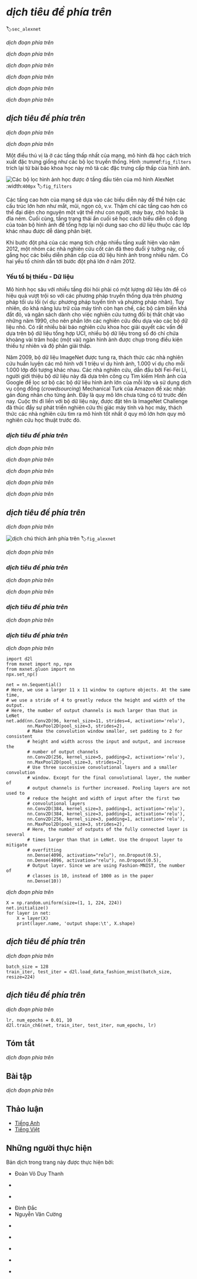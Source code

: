 <!-- ===================== Bắt đầu dịch Phần 1 ==================== -->
<!-- ========================================= REVISE PHẦN 1 - BẮT ĐẦU =================================== -->

<!--
# Deep Convolutional Neural Networks (AlexNet)
-->

# *dịch tiêu đề phía trên*
:label:`sec_alexnet`


<!--
Although convolutional neural networks were well known in the computer vision and machine learning communities following the introduction of LeNet, they did not immediately dominate the field.
Although LeNet achieved good results on early small datasets, the performance and feasability of training convolutional networks on larger, more realistic datasets had yet to be established.
In fact, for much of the intervening time between the early 1990s and the watershed results of 2012, neural networks were often surpassed by other machine learning methods, such as support vector machines.
-->

*dịch đoạn phía trên*


<!--
For computer vision, this comparison is perhaps not fair.
That is although the inputs to convolutional networks consist of raw or lightly-processed (e.g., by centering) pixel values, practitioners would never feed raw pixels into traditional models.
Instead, typical computer vision pipelines consisted of manually engineering feature extraction pipelines.
Rather than *learn the features*, the features were *crafted*.
Most of the progress came from having more clever ideas for features, and the learning algorithm was often relegated to an afterthought.
-->

*dịch đoạn phía trên*

<!--
Although some neural network accelerators were available in the 1990s, they were not yet sufficiently powerful to make deep multichannel, 
multilayer convolutional neural networks with a large number of parameters.
Moreover, datasets were still relatively small.
Added to these obstacles, key tricks for training neural networks including parameter initialization heuristics, clever variants of stochastic gradient descent,
non-squashing activation functions, and effective regularization techniques were still missing.
-->

*dịch đoạn phía trên*

<!--
Thus, rather than training *end-to-end* (pixel to classification) systems, classical pipelines looked more like this:
-->

*dịch đoạn phía trên*

<!-- ===================== Kết thúc dịch Phần 1 ===================== -->

<!-- ===================== Bắt đầu dịch Phần 2 ===================== -->

<!--
1. Obtain an interesting dataset. In early days, these datasets required expensive sensors (at the time, 1 megapixel images were state of the art).
2. Preprocess the dataset with hand-crafted features based on some knowledge of optics, geometry, other analytic tools, 
and occasionally on the serendipitous discoveries of lucky graduate students.
3. Feed the data through a standard set of feature extractors such as [SIFT](https://en.wikipedia.org/wiki/Scale-invariant_feature_transform), the Scale-Invariant Feature Transform, 
or [SURF](https://en.wikipedia.org/wiki/Speeded_up_robust_features), the Speeded-Up Robust Features, or any number of other hand-tuned pipelines.
4. Dump the resulting representations into your favorite classifier, likely a linear model or kernel method, to learn a classifier.
-->

*dịch đoạn phía trên*

<!--
If you spoke to machine learning researchers, they believed that machine learning was both important and beautiful.
Elegant theories proved the properties of various classifiers.
The field of machine learning was thriving, rigorous and eminently useful.
However, if you spoke to a computer vision researcher, you’d hear a very different story.
The dirty truth of image recognition, they’d tell you, is that features, not learning algorithms, drove progress.
Computer vision researchers justifiably believed that a slightly bigger or cleaner dataset
or a slightly improved feature-extraction pipeline mattered far more to the final accuracy than any learning algorithm.
-->

*dịch đoạn phía trên*

<!-- ========================================= REVISE PHẦN 1 - KẾT THÚC ===================================-->

<!-- ========================================= REVISE PHẦN 2 - BẮT ĐẦU ===================================-->

<!--
## Learning Feature Representation
-->

## *dịch tiêu đề phía trên*

<!--
Another way to cast the state of affairs is that the most important part of the pipeline was the representation.
And up until 2012 the representation was calculated mechanically.
In fact, engineering a new set of feature functions, improving results, and writing up the method was a prominent genre of paper.
[SIFT](https://en.wikipedia.org/wiki/Scale-invariant_feature_transform),
[SURF](https://en.wikipedia.org/wiki/Speeded_up_robust_features),
[HOG](https://en.wikipedia.org/wiki/Histogram_of_oriented_gradients),
[Bags of visual words](https://en.wikipedia.org/wiki/Bag-of-words_model_in_computer_vision)
and similar feature extractors ruled the roost.
-->

*dịch đoạn phía trên*

<!--
Another group of researchers, including Yann LeCun, Geoff Hinton, Yoshua Bengio,
Andrew Ng, Shun-ichi Amari, and Juergen Schmidhuber, had different plans.
They believed that features themselves ought to be learned.
Moreover, they believed that to be reasonably complex, the features ought to be hierarchically composed with multiple jointly learned layers, each with learnable parameters.
In the case of an image, the lowest layers might come to detect edges, colors, and textures.
Indeed, :cite:`Krizhevsky.Sutskever.Hinton.2012` proposed a new variant of a convolutional neural network which achieved excellent performance in the ImageNet challenge.
-->

*dịch đoạn phía trên*

<!-- ===================== Kết thúc dịch Phần 2 ===================== -->

<!-- ===================== Bắt đầu dịch Phần 3 ===================== -->

<!--
Interestingly in the lowest layers of the network, the model learned feature extractors that resembled some traditional filters.
:numref:`fig_filters` is reproduced from this paper and describes lower-level image descriptors.
-->

Một điều thú vị là ở các tầng thấp nhất của mạng, mô hình đã học cách trích xuất đặc trưng giống như các bộ lọc truyền thống. 
Hình :numref:`fig_filters` trích lại từ bài báo khoa học này mô tả các đặc trưng cấp thấp của hình ảnh.

<!--
![Image filters learned by the first layer of AlexNet](../img/filters.png)
-->

![Các bộ lọc hình ảnh học được ở tầng đầu tiên của mô hình AlexNet](../img/filters.png)
:width:`400px`
:label:`fig_filters`

<!--
Higher layers in the network might build upon these representations to represent larger structures, like eyes, noses, blades of grass, etc.
Even higher layers might represent whole objects like people, airplanes, dogs, or frisbees.
Ultimately, the final hidden state learns a compact representation of the image that summarizes its contents such that data belonging to different categories be separated easily.
-->

Các tầng cao hơn của mạng sẽ dựa vào các biểu diễn này để thể hiện các cấu trúc lớn hơn như mắt, mũi, ngọn cỏ, v.v. 
Thậm chí các tầng cao hơn có thể đại diện cho nguyên một vật thể như con người, máy bay, chó hoặc là đĩa ném. 
Cuối cùng, tầng trạng thái ẩn cuối sẽ học cách biểu diễn cô đọng của toàn bộ hình ảnh để tổng hợp lại nội dung sao cho dữ liệu thuộc các lớp khác nhau được dễ dàng phân biệt.


<!--
While the ultimate breakthrough for many-layered convolutional networks came in 2012, 
a core group of researchers had dedicated themselves to this idea, attempting to learn hierarchical representations of visual data for many years.
The ultimate breakthrough in 2012 can be attributed to two key factors.
-->

Khi bước đột phá của các mạng tích chập nhiều tầng xuất hiện vào năm 2012, một nhóm các nhà nghiên cứu cốt cán đã theo đuổi ý tưởng này, cố gắng học các biểu diễn phân cấp của dữ liệu hình ảnh trong nhiều năm. 
Có hai yếu tố chính dẫn tới bước đột phá lớn ở năm 2012.


<!--
### Missing Ingredient - Data
-->

### Yếu tố bị thiếu - Dữ liệu

<!--
Deep models with many layers require large amounts of data in order to enter the regime where they significantly outperform traditional methods based on convex optimizations (e.g., linear and kernel methods).
However, given the limited storage capacity of computers, the relative expense of sensors, and the comparatively tighter research budgets in the 1990s, most research relied on tiny datasets.
Numerous papers addressed the UCI collection of datasets, many of which contained only hundreds or (a few) thousands of images captured in unnatural settings with low resolution.
-->

Mô hình học sâu với nhiều tầng đòi hỏi phải có một lượng dữ liệu lớn để có hiệu quả vượt trội so với các phương pháp truyền thống dựa trên phương pháp tối ưu lồi (ví dụ: phương pháp tuyến tính và phương pháp nhân). 
Tuy nhiên, do khả năng lưu trữ của máy tính còn hạn chế, các bộ cảm biến khá đắt đỏ, và ngân sách dành cho việc nghiên cứu tương đối bị thắt chặt vào những năm 1990, cho nên phần lớn các nghiên cứu đều dựa vào các bộ dữ liệu nhỏ. 
Có rất nhiều bài báo nghiên cứu khoa học giải quyết các vấn đề dựa trên bộ dữ liệu tổng hợp UCI, nhiều bộ dữ liệu trong số đó chỉ chứa khoảng vài trăm hoặc (một vài) ngàn hình ảnh được chụp trong điều kiện thiếu tự nhiên và độ phân giải thấp.

<!--
In 2009, the ImageNet dataset was released, challenging researchers to learn models from 1 million examples, 1,000 each from 1,000 distinct categories of objects.
The researchers, led by Fei-Fei Li, who introduced this dataset leveraged Google Image Search to prefilter large candidate sets for each category 
and employed the Amazon Mechanical Turk crowdsourcing pipeline to confirm for each image whether it belonged to the associated category.
This scale was unprecedented.
The associated competition, dubbed the ImageNet Challenge pushed computer vision and machine learning research forward,
challenging researchers to identify which models performed best at a greater scale than academics had previously considered.
-->

Năm 2009, bộ dữ liệu ImageNet được tung ra, thách thức các nhà nghiên cứu huấn luyện các mô hình với 1 triệu ví dụ hình ảnh, 1.000 ví dụ cho mỗi 1.000 lớp đối tượng khác nhau. 
Các nhà nghiên cứu, dẫn đầu bởi Fei-Fei Li, người giới thiệu bộ dữ liệu này đã dựa trên công cụ Tìm kiếm Hình ảnh của Google để lọc sơ bộ các bộ dữ liệu hình ảnh lớn của mỗi lớp và sử dụng dịch vụ cộng đồng (*crowdsourcing*) Mechanical Turk của Amazon để xác nhận gán đúng nhãn cho từng ảnh. 
Đây là quy mô lớn chưa từng có từ trước đến nay. 
Cuộc thi đi liền với bộ dữ liệu này, được đặt tên là ImageNet Challenge đã thúc đẩy sự phát triển nghiên cứu thị giác máy tính và học máy, thách thức các nhà nghiên cứu tìm ra mô hình tốt nhất ở quy mô lớn hơn quy mô nghiên cứu học thuật trước đó. 

<!-- ===================== Kết thúc dịch Phần 3 ===================== -->

<!-- ===================== Bắt đầu dịch Phần 4 ===================== -->

<!-- ========================================= REVISE PHẦN 2 - KẾT THÚC ===================================-->

<!-- ========================================= REVISE PHẦN 3 - BẮT ĐẦU ===================================-->

<!--
### Missing Ingredient - Hardware
-->

### *dịch tiêu đề phía trên*

<!--
Deep learning models are voracious consumers of compute cycles.
Training can take hundreds of epochs, and each iteration requires passing data through many layers of computationally-expensive linear algebra operations.
This is one of the main reasons why in the 90s and early 2000s, simple algorithms based on the more-efficiently optimized convex objectives were preferred.
-->

*dịch đoạn phía trên*

<!--
Graphical processing units (GPUs) proved to be a game changer in make deep learning feasible.
These chips had long been developed for accelerating graphics processing to benefit computer games.
In particular, they were optimized for high throughput 4x4 matrix-vector products, which are needed for many computer graphics tasks.
Fortunately, this math is strikingly similar to that required to calculate convolutional layers.
Around that time, NVIDIA and ATI had begun optimizing GPUs for general compute operations, going as far as to market them as General Purpose GPUs (GPGPU).
-->

*dịch đoạn phía trên*

<!--
To provide some intuition, consider the cores of a modern microprocessor (CPU).
Each of the cores is fairly powerful running at a high clock frequency and sporting large caches (up to several MB of L3).
Each core is well-suited to executing a wide range of instructions, with branch predictors, a deep pipeline, and other bells and whistles that enable it to run a large variety of programs.
This apparent strength, however, is also its Achilles heel: general purpose cores are very expensive to build.
They require lots of chip area, a sophisticated support structure (memory interfaces, caching logic between cores, high speed interconnects, etc.),
and they are comparatively bad at any single task.
Modern laptops have up to 4 cores, and even high end servers rarely exceed 64 cores, simply because it is not cost effective.
-->

*dịch đoạn phía trên*

<!--
By comparison, GPUs consist of 100-1000 small processing elements (the details differ somewhat between NVIDIA, ATI, ARM and other chip vendors), 
often grouped into larger groups (NVIDIA calls them warps).
While each core is relatively weak, sometimes even running at sub-1GHz clock frequency, 
it is the total number of such cores that makes GPUs orders of magnitude faster than CPUs.
For instance, NVIDIA's latest Volta generation offers up to 120 TFlops per chip for specialized instructions (and up to 24 TFlops for more general purpose ones), 
while floating point performance of CPUs has not exceeded 1 TFlop to date.
The reason for why this is possible is actually quite simple: first, power consumption tends to grow *quadratically* with clock frequency.
Hence, for the power budget of a CPU core that runs 4x faster (a typical number), you can use 16 GPU cores at 1/4 the speed, which yields 16 x 1/4 = 4x the performance.
Furthermore, GPU cores are much simpler (in fact, for a long time they were not even *able* to execute general purpose code), which makes them more energy efficient.
Last, many operations in deep learning require high memory bandwidth.
Again, GPUs shine here with buses that are at least 10x as wide as many CPUs.
-->

*dịch đoạn phía trên*

<!-- ===================== Kết thúc dịch Phần 4 ===================== -->

<!-- ===================== Bắt đầu dịch Phần 5 ===================== -->

<!--
Back to 2012. A major breakthrough came when Alex Krizhevsky and Ilya Sutskever implemented a deep convolutional neural network that could run on GPU hardware.
They realized that the computational bottlenecks in CNNs (convolutions and matrix multiplications) are all operations that could be parallelized in hardware.
Using two NVIDIA GTX 580s with 3GB of memory, they implemented fast convolutions.
The code [cuda-convnet](https://code.google.com/archive/p/cuda-convnet/) was good enough that for several years it was the industry standard and powered the first couple years of the deep learning boom.
-->

*dịch đoạn phía trên*

<!--
## AlexNet
-->

## *dịch tiêu đề phía trên*

<!--
AlexNet was introduced in 2012, named after Alex Krizhevsky, the first author of the breakthrough ImageNet classification paper :cite:`Krizhevsky.Sutskever.Hinton.2012`.
AlexNet, which employed an 8-layer convolutional neural network, won the ImageNet Large Scale Visual Recognition Challenge 2012 by a phenomenally large margin.
This network proved, for the first time, that the features obtained by learning can transcend manually-design features, breaking the previous paradigm in computer vision.
The architectures of AlexNet and LeNet are *very similar*, as :numref:`fig_alexnet` illustrates.
Note that we provide a slightly streamlined version of AlexNet removing some of the design quirks that were needed in 2012 to make the model fit on two small GPUs.
-->

*dịch đoạn phía trên*

<!--
![LeNet (left) and AlexNet (right)](../img/alexnet.svg)
-->

![*dịch chú thích ảnh phía trên*](../img/alexnet.svg)
:label:`fig_alexnet`

<!--
The design philosophies of AlexNet and LeNet are very similar, but there are also significant differences.
First, AlexNet is much deeper than the comparatively small LeNet5.
AlexNet consists of eight layers: five convolutional layers, two fully-connected hidden layers, and one fully-connected output layer.
Second, AlexNet used the ReLU instead of the sigmoid as its activation function.
Let us delve into the details below.
-->

*dịch đoạn phía trên*

<!-- ===================== Kết thúc dịch Phần 5 ===================== -->

<!-- ===================== Bắt đầu dịch Phần 6 ===================== -->

<!-- ========================================= REVISE PHẦN 3 - KẾT THÚC ===================================-->

<!-- ========================================= REVISE PHẦN 4 - BẮT ĐẦU ===================================-->

<!--
### Architecture
-->

### *dịch tiêu đề phía trên*

<!--
In AlexNet's first layer, the convolution window shape is $11\times11$.
Since most images in ImageNet are more than ten times higher and wider than the MNIST images, objects in ImageNet data tend to occupy more pixels.
Consequently, a larger convolution window is needed to capture the object.
The convolution window shape in the second layer is reduced to $5\times5$, followed by $3\times3$.
In addition, after the first, second, and fifth convolutional layers, the network adds maximum pooling layers with a window shape of $3\times3$ and a stride of 2.
Moreover, AlexNet has ten times more convolution channels than LeNet.
-->

*dịch đoạn phía trên*

<!--
After the last convolutional layer are two fully-connected layers with 4096 outputs.
These two huge fully-connected layers produce model parameters of nearly 1 GB.
Due to the limited memory in early GPUs, the original AlexNet used a dual data stream design, so that each of their two GPUs could be responsible for storing and computing only its half of the model.
Fortunately, GPU memory is comparatively abundant now, so we rarely need to break up models across GPUs these days (our version of the AlexNet model deviates from the original paper in this aspect).
-->

*dịch đoạn phía trên*

<!--
### Activation Functions
-->

### *dịch tiêu đề phía trên*

<!--
Second, AlexNet changed the sigmoid activation function to a simpler ReLU activation function.
On the one hand, the computation of the ReLU activation function is simpler.
For example, it does not have the exponentiation operation found in the sigmoid activation function.
On the other hand, the ReLU activation function makes model training easier when using different parameter initialization methods.
This is because, when the output of the sigmoid activation function is very close to 0 or 1, the gradient of these regions is almost 0, 
so that back propagation cannot continue to update some of the model parameters.
In contrast, the gradient of the ReLU activation function in the positive interval is always 1.
Therefore, if the model parameters are not properly initialized, the sigmoid function may obtain a gradient of almost 0 in the positive interval, 
so that the model cannot be effectively trained.
-->

*dịch đoạn phía trên*

<!-- ===================== Kết thúc dịch Phần 6 ===================== -->

<!-- ===================== Bắt đầu dịch Phần 7 ===================== -->

<!--
### Capacity Control and Preprocessing
-->

### *dịch tiêu đề phía trên*

<!--
AlexNet controls the model complexity of the fully-connected layer by dropout (:numref:`sec_dropout`), while LeNet only uses weight decay.
To augment the data even further, the training loop of AlexNet added a great deal of image augmentation, such as flipping, clipping, and color changes.
This makes the model more robust and the larger sample size effectively reduces overfitting.
We will discuss data augmentation in greater detail in :numref:`sec_image_augmentation`.
-->

*dịch đoạn phía trên*

```{.python .input  n=1}
import d2l
from mxnet import np, npx
from mxnet.gluon import nn
npx.set_np()

net = nn.Sequential()
# Here, we use a larger 11 x 11 window to capture objects. At the same time,
# we use a stride of 4 to greatly reduce the height and width of the output.
# Here, the number of output channels is much larger than that in LeNet
net.add(nn.Conv2D(96, kernel_size=11, strides=4, activation='relu'),
        nn.MaxPool2D(pool_size=3, strides=2),
        # Make the convolution window smaller, set padding to 2 for consistent
        # height and width across the input and output, and increase the
        # number of output channels
        nn.Conv2D(256, kernel_size=5, padding=2, activation='relu'),
        nn.MaxPool2D(pool_size=3, strides=2),
        # Use three successive convolutional layers and a smaller convolution
        # window. Except for the final convolutional layer, the number of
        # output channels is further increased. Pooling layers are not used to
        # reduce the height and width of input after the first two
        # convolutional layers
        nn.Conv2D(384, kernel_size=3, padding=1, activation='relu'),
        nn.Conv2D(384, kernel_size=3, padding=1, activation='relu'),
        nn.Conv2D(256, kernel_size=3, padding=1, activation='relu'),
        nn.MaxPool2D(pool_size=3, strides=2),
        # Here, the number of outputs of the fully connected layer is several
        # times larger than that in LeNet. Use the dropout layer to mitigate
        # overfitting
        nn.Dense(4096, activation="relu"), nn.Dropout(0.5),
        nn.Dense(4096, activation="relu"), nn.Dropout(0.5),
        # Output layer. Since we are using Fashion-MNIST, the number of
        # classes is 10, instead of 1000 as in the paper
        nn.Dense(10))
```

<!--
We construct a single-channel data instance with both height and width of 224 to observe the output shape of each layer.
It matches our diagram above.
-->

*dịch đoạn phía trên*

```{.python .input  n=2}
X = np.random.uniform(size=(1, 1, 224, 224))
net.initialize()
for layer in net:
    X = layer(X)
    print(layer.name, 'output shape:\t', X.shape)
```

<!-- ========================================= REVISE PHẦN 4 - KẾT THÚC ===================================-->

<!-- ========================================= REVISE PHẦN 5 - BẮT ĐẦU ===================================-->

<!--
## Reading the Dataset
-->

## *dịch tiêu đề phía trên*

<!--
Although AlexNet uses ImageNet in the paper, we use Fashion-MNIST here since training an ImageNet model to convergence could take hours or days even on a modern GPU.
One of the problems with applying AlexNet directly on Fashion-MNIST is that our images are lower resolution ($28 \times 28$ pixels) than ImageNet images.
To make things work, we upsample them to $244 \times 244$ (generally not a smart practice, but we do it here to be faithful to the AlexNet architecture).
We perform this resizing with the `resize` argument in `load_data_fashion_mnist`.
-->

*dịch đoạn phía trên*

```{.python .input  n=3}
batch_size = 128
train_iter, test_iter = d2l.load_data_fashion_mnist(batch_size, resize=224)
```

<!-- ===================== Kết thúc dịch Phần 7 ===================== -->

<!-- ===================== Bắt đầu dịch Phần 8 ===================== -->

<!--
## Training
-->

## *dịch tiêu đề phía trên*

<!--
Now, we can start training AlexNet.
Compared to LeNet in the previous section, the main change here is the use of a smaller learning rate and much slower training due to the deeper and wider network, 
the higher image resolution and the more costly convolutions.
-->

*dịch đoạn phía trên*

```{.python .input  n=5}
lr, num_epochs = 0.01, 10
d2l.train_ch6(net, train_iter, test_iter, num_epochs, lr)
```

<!--
## Summary
-->

## Tóm tắt

<!--
* AlexNet has a similar structure to that of LeNet, but uses more convolutional layers and a larger parameter space to fit the large-scale dataset ImageNet.
* Today AlexNet has been surpassed by much more effective architectures but it is a key step from shallow to deep networks that are used nowadays.
* Although it seems that there are only a few more lines in AlexNet's implementation than in LeNet, it took the academic community many years to embrace this conceptual change and take advantage of its excellent experimental results. This was also due to the lack of efficient computational tools.
* Dropout, ReLU and preprocessing were the other key steps in achieving excellent performance in computer vision tasks.
-->

*dịch đoạn phía trên*

<!--
## Exercises
-->

## Bài tập

<!--
1. Try increasing the number of epochs. Compared with LeNet, how are the results different? Why?
2. AlexNet may be too complex for the Fashion-MNIST dataset.
    * Try to simplify the model to make the training faster, while ensuring that the accuracy does not drop significantly.
    * Can you design a better model that works directly on $28 \times 28$ images.
3. Modify the batch size, and observe the changes in accuracy and GPU memory.
4. Rooflines:
    * What is the dominant part for the memory footprint of AlexNet?
    * What is the dominant part for computation in AlexNet?
    * How about memory bandwidth when computing the results?
5. Apply dropout and ReLU to LeNet5. Does it improve? How about preprocessing?
-->

*dịch đoạn phía trên*

<!-- ===================== Kết thúc dịch Phần 8 ===================== -->
<!-- ========================================= REVISE PHẦN 5 - KẾT THÚC ===================================-->

<!--
## [Discussions](https://discuss.mxnet.io/t/2354)
-->

## Thảo luận
* [Tiếng Anh](https://discuss.mxnet.io/t/2354)
* [Tiếng Việt](https://forum.machinelearningcoban.com/c/d2l)

## Những người thực hiện
Bản dịch trong trang này được thực hiện bởi:
<!--
Tác giả của mỗi Pull Request điền tên mình và tên những người review mà bạn thấy
hữu ích vào từng phần tương ứng. Mỗi dòng một tên, bắt đầu bằng dấu `*`.

Lưu ý:
* Nếu reviewer không cung cấp tên, bạn có thể dùng tên tài khoản GitHub của họ
với dấu `@` ở đầu. Ví dụ: @aivivn.

* Tên đầy đủ của các reviewer có thể được tìm thấy tại https://github.com/aivivn/d2l-vn/blob/master/docs/contributors_info.md
-->

* Đoàn Võ Duy Thanh
<!-- Phần 1 -->
*

<!-- Phần 2 -->
*

<!-- Phần 3 -->
* Đinh Đắc
* Nguyễn Văn Cường

<!-- Phần 4 -->
*

<!-- Phần 5 -->
*

<!-- Phần 6 -->
*

<!-- Phần 7 -->
*

<!-- Phần 8 -->
*
